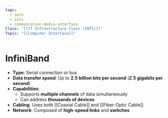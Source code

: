```yaml
---
tags:
  - note
  - inti
  - communcation-media-interface
Class: "[[IT Infrastructure Class (INTI)]]"
Topic: "[[Computer Interface]]"
---
```


# InfiniBand

- **Type**: Serial connection or bus
- **Data transfer speed**: Up to **2.5 billion bits per second** (**2.5 gigabits per second**)
- **Capabilities**:
  - Supports **multiple channels** of data simultaneously
  - Can address **thousands of devices**
- **Cabling**: Uses both [[Coaxial Cable]] and [[Fiber-Optic Cable]]
- **Network**: Composed of **high-speed links** and **switches**
